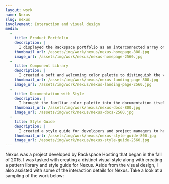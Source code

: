 ```yaml
---
layout: work
name: Nexus
slug: nexus
involvement: Interaction and visual design
media:
  -
    title: Product Portfolio
    description: |
      I displayed the Rackspace portfolio as an interconnected array of individual pieces, all coming together to form a cohesive whole.
    thumbnail_url: /assets/img/work/nexus/nexus-homepage-800.jpg
    image_url: /assets/img/work/nexus/nexus-homepage-2560.jpg
  -
    title: Component Library
    description: |
      I created a soft and welcoming color palette to distinguish the various types and categories of documentation available on the website.
    thumbnail_url: /assets/img/work/nexus/nexus-landing-page-800.jpg
    image_url: /assets/img/work/nexus/nexus-landing-page-2560.jpg
  -
    title: Documentation with Style
    description: |
      I brought the familiar color palette into the documentation itself, allowing writers to illustrate points with fewer words by choosing clear, consistent colors and icons to represent common ideas.
    thumbnail_url: /assets/img/work/nexus/nexus-docs-800.jpg
    image_url: /assets/img/work/nexus/nexus-docs-2560.jpg
  -
    title: Style Guide
    description: |
      I created a style guide for developers and project managers to help boost the process of adding future patterns and interactions to the site.
    thumbnail_url: /assets/img/work/nexus/nexus-style-guide-800.jpg
    image_url: /assets/img/work/nexus/nexus-style-guide-2560.jpg
---
```


Nexus was a project developed by Rackspace Hosting that began in the fall of 2015. I was tasked with creating a distinct visual style along with creating a pattern library and style guide for Nexus. Aside from the visual design, I also assisted with some of the interaction details for Nexus. Take a look at a sampling of the work below:
